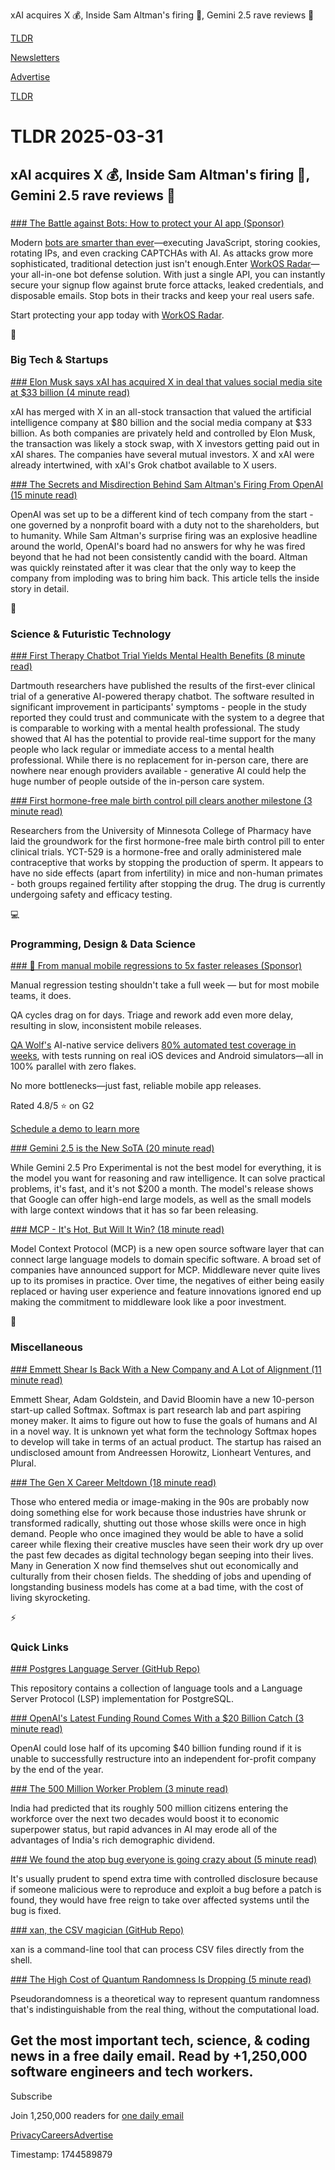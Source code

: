 xAI acquires X 💰, Inside Sam Altman's firing 💼, Gemini 2.5 rave reviews 🤖

[TLDR](/)

[Newsletters](/newsletters)

[Advertise](https://advertise.tldr.tech/)

[TLDR](/)

# TLDR 2025-03-31

## xAI acquires X 💰, Inside Sam Altman's firing 💼, Gemini 2.5 rave reviews 🤖

### 

[### The Battle against Bots: How to protect your AI app (Sponsor)](https://workos.com/blog/how-to-stop-bots?utm_medium=newsletter&amp;utm_source=tldr-primary&amp;utm_campaign=20250331)

Modern [bots are smarter than ever](https://workos.com/blog/what-is-device-fingerprinting-and-how-does-it-work?utm_medium=newsletter&utm_source=tldr-founder&utm_campaign=20250321)—executing JavaScript, storing cookies, rotating IPs, and even cracking CAPTCHAs with AI. As attacks grow more sophisticated, traditional detection just isn't enough.Enter [WorkOS Radar](https://workos.com/blog/how-workos-radars-bot-detection-works?utm_medium=newsletter&utm_source=tldr-primary&utm_campaign=20250327)—your all-in-one bot defense solution. With just a single API, you can instantly secure your signup flow against brute force attacks, leaked credentials, and disposable emails. Stop bots in their tracks and keep your real users safe.

Start protecting your app today with [WorkOS Radar](https://workos.com/radar?utm_medium=newsletter&utm_source=tldr-primary&utm_campaign=20250327).

📱

### Big Tech & Startups

[### Elon Musk says xAI has acquired X in deal that values social media site at $33 billion (4 minute read)](https://www.cnbc.com/2025/03/28/elon-musk-says-xai-has-acquired-x-in-deal-that-values-social-media-site-at-33-billion.html?utm_source=tldrnewsletter)

xAI has merged with X in an all-stock transaction that valued the artificial intelligence company at $80 billion and the social media company at $33 billion. As both companies are privately held and controlled by Elon Musk, the transaction was likely a stock swap, with X investors getting paid out in xAI shares. The companies have several mutual investors. X and xAI were already intertwined, with xAI's Grok chatbot available to X users.

[### The Secrets and Misdirection Behind Sam Altman's Firing From OpenAI (15 minute read)](https://www.wsj.com/tech/ai/the-real-story-behind-sam-altman-firing-from-openai-efd51a5d?st=Ag7uL8&reflink=desktopwebshare_permalink&utm_source=tldrnewsletter)

OpenAI was set up to be a different kind of tech company from the start - one governed by a nonprofit board with a duty not to the shareholders, but to humanity. While Sam Altman's surprise firing was an explosive headline around the world, OpenAI's board had no answers for why he was fired beyond that he had not been consistently candid with the board. Altman was quickly reinstated after it was clear that the only way to keep the company from imploding was to bring him back. This article tells the inside story in detail.

🚀

### Science & Futuristic Technology

[### First Therapy Chatbot Trial Yields Mental Health Benefits (8 minute read)](https://home.dartmouth.edu/news/2025/03/first-therapy-chatbot-trial-yields-mental-health-benefits?utm_source=tldrnewsletter)

Dartmouth researchers have published the results of the first-ever clinical trial of a generative AI-powered therapy chatbot. The software resulted in significant improvement in participants' symptoms - people in the study reported they could trust and communicate with the system to a degree that is comparable to working with a mental health professional. The study showed that AI has the potential to provide real-time support for the many people who lack regular or immediate access to a mental health professional. While there is no replacement for in-person care, there are nowhere near enough providers available - generative AI could help the huge number of people outside of the in-person care system.

[### First hormone-free male birth control pill clears another milestone (3 minute read)](https://twin-cities.umn.edu/news-events/first-hormone-free-male-birth-control-pill-clears-another-milestone?utm_source=tldrnewsletter)

Researchers from the University of Minnesota College of Pharmacy have laid the groundwork for the first hormone-free male birth control pill to enter clinical trials. YCT-529 is a hormone-free and orally administered male contraceptive that works by stopping the production of sperm. It appears to have no side effects (apart from infertility) in mice and non-human primates - both groups regained fertility after stopping the drug. The drug is currently undergoing safety and efficacy testing.

💻

### Programming, Design & Data Science

[### 🚀 From manual mobile regressions to 5x faster releases (Sponsor)](https://www.qawolf.com?utm_source=tldr&amp;utm_medium=newsletter&amp;utm_campaign=ACQ_All_Demo_Conversions__NewsletterAudience_-_Newsletter_MobileManualRegressions_20250331-None_Experiment-FALSE&amp;utm_term=headline-FromManualRegressionsTo5xFasterReleases&amp;utm_content=MobileManualRegressions_ScheduleADemoToLearnMore__Headline%3AFromManualRegressionsTo5xFasterReleases____Newsletter-SecondaryPlacement_20250331_v1_)

Manual regression testing shouldn't take a full week — but for most mobile teams, it does.

QA cycles drag on for days. Triage and rework add even more delay, resulting in slow, inconsistent mobile releases.

[QA Wolf's](https://www.qawolf.com?utm_source=tldr&utm_medium=newsletter&utm_campaign=ACQ_All_Demo_Conversions__NewsletterAudience_-_Newsletter_MobileManualRegressions_20250331-None_Experiment-FALSE&utm_term=body-QAWolf&utm_content=MobileManualRegressions_ScheduleADemoToLearnMore__Headline%3AFromManualRegressionsTo5xFasterReleases____Newsletter-SecondaryPlacement_20250331_v1_) AI-native service delivers [80% automated test coverage in weeks](https://www.qawolf.com/how-it-works?utm_source=tldr&utm_medium=newsletter&utm_campaign=ACQ_All_Demo_Conversions__NewsletterAudience_-_Newsletter_MobileManualRegressions_20250331-None_Experiment-FALSE&utm_term=body-80PercentAutomatedTestCoverageInWeeks&utm_content=MobileManualRegressions_ScheduleADemoToLearnMore__Headline%3AFromManualRegressionsTo5xFasterReleases____Newsletter-SecondaryPlacement_20250331_v1_), with tests running on real iOS devices and Android simulators—all in 100% parallel with zero flakes.

No more bottlenecks—just fast, reliable mobile app releases.

Rated 4.8/5 ⭐ on G2

[Schedule a demo to learn more](https://www.qawolf.com?utm_source=tldr&utm_medium=newsletter&utm_campaign=ACQ_All_Demo_Conversions__NewsletterAudience_-_Newsletter_MobileManualRegressions_20250331-None_Experiment-FALSE&utm_term=cta-ScheduleADemoToLearnMore&utm_content=MobileManualRegressions_ScheduleADemoToLearnMore__Headline%3AFromManualRegressionsTo5xFasterReleases____Newsletter-SecondaryPlacement_20250331_v1_)

[### Gemini 2.5 is the New SoTA (20 minute read)](https://www.lesswrong.com/posts/LpN5Fq7bGZkmxzfMR/gemini-2-5-is-the-new-sota?utm_source=tldrnewsletter)

While Gemini 2.5 Pro Experimental is not the best model for everything, it is the model you want for reasoning and raw intelligence. It can solve practical problems, it's fast, and it's not $200 a month. The model's release shows that Google can offer high-end large models, as well as the small models with large context windows that it has so far been releasing.

[### MCP - It's Hot, But Will It Win? (18 minute read)](https://hardcoresoftware.learningbyshipping.com/p/230-mcp-its-hot-but-will-it-win?utm_source=tldrnewsletter)

Model Context Protocol (MCP) is a new open source software layer that can connect large language models to domain specific software. A broad set of companies have announced support for MCP. Middleware never quite lives up to its promises in practice. Over time, the negatives of either being easily replaced or having user experience and feature innovations ignored end up making the commitment to middleware look like a poor investment.

🎁

### Miscellaneous

[### Emmett Shear Is Back With a New Company and A Lot of Alignment (11 minute read)](https://www.corememory.com/p/exclusive-emmett-shear-is-back-with-softmax?utm_source=tldrnewsletter)

Emmett Shear, Adam Goldstein, and David Bloomin have a new 10-person start-up called Softmax. Softmax is part research lab and part aspiring money maker. It aims to figure out how to fuse the goals of humans and AI in a novel way. It is unknown yet what form the technology Softmax hopes to develop will take in terms of an actual product. The startup has raised an undisclosed amount from Andreessen Horowitz, Lionheart Ventures, and Plural.

[### The Gen X Career Meltdown (18 minute read)](https://www.nytimes.com/interactive/2025/03/28/style/gen-x-creative-work.html?unlocked_article_code=1.704.sn2v.r5507tskpj0B&amp;smid=url-share&amp;utm_source=tldrnewsletter)

Those who entered media or image-making in the 90s are probably now doing something else for work because those industries have shrunk or transformed radically, shutting out those whose skills were once in high demand. People who once imagined they would be able to have a solid career while flexing their creative muscles have seen their work dry up over the past few decades as digital technology began seeping into their lives. Many in Generation X now find themselves shut out economically and culturally from their chosen fields. The shedding of jobs and upending of longstanding business models has come at a bad time, with the cost of living skyrocketing.

⚡

### Quick Links

[### Postgres Language Server (GitHub Repo)](https://github.com/supabase-community/postgres-language-server?utm_source=tldrnewsletter)

This repository contains a collection of language tools and a Language Server Protocol (LSP) implementation for PostgreSQL.

[### OpenAI's Latest Funding Round Comes With a $20 Billion Catch (3 minute read)](https://www.wsj.com/tech/ai/openais-latest-funding-round-comes-with-a-20-billion-catch-1e47d27d?st=S2fVMC&reflink=desktopwebshare_permalink&utm_source=tldrnewsletter)

OpenAI could lose half of its upcoming $40 billion funding round if it is unable to successfully restructure into an independent for-profit company by the end of the year.

[### The 500 Million Worker Problem (3 minute read)](https://indiadispatch.com/p/the-500-million-worker-problem?utm_source=tldrnewsletter)

India had predicted that its roughly 500 million citizens entering the workforce over the next two decades would boost it to economic superpower status, but rapid advances in AI may erode all of the advantages of India's rich demographic dividend.

[### We found the atop bug everyone is going crazy about (5 minute read)](https://blog.bismuth.sh/blog/bismuth-found-the-atop-bug?utm_source=tldrnewsletter)

It's usually prudent to spend extra time with controlled disclosure because if someone malicious were to reproduce and exploit a bug before a patch is found, they would have free reign to take over affected systems until the bug is fixed.

[### xan, the CSV magician (GitHub Repo)](https://github.com/medialab/xan?utm_source=tldrnewsletter)

xan is a command-line tool that can process CSV files directly from the shell.

[### The High Cost of Quantum Randomness Is Dropping (5 minute read)](https://www.quantamagazine.org/the-high-cost-of-quantum-randomness-is-dropping-20250328/?utm_source=tldrnewsletter)

Pseudorandomness is a theoretical way to represent quantum randomness that's indistinguishable from the real thing, without the computational load.

## Get the most important tech, science, & coding news in a free daily email. Read by +1,250,000 software engineers and tech workers.

Subscribe

Join 1,250,000 readers for [one daily email](/api/latest/tech)

[Privacy](/privacy)[Careers](https://jobs.ashbyhq.com/tldr.tech)[Advertise](/tech/advertise)

Timestamp: 1744589879